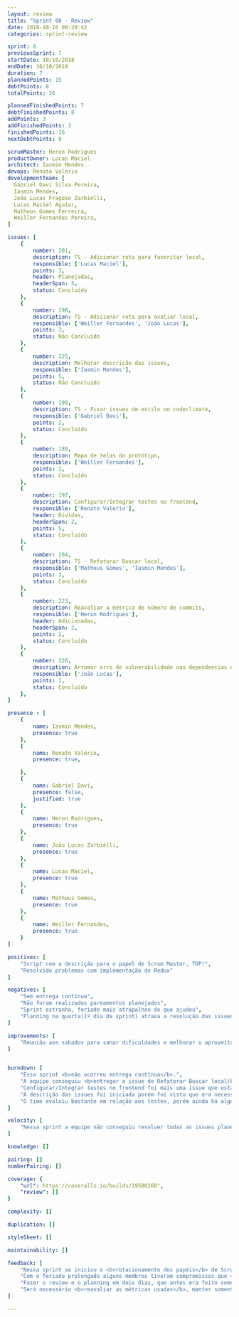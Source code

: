 ```yaml
---
layout: review
title: "Sprint 08 - Review"
date: 2018-10-16 08:29:42
categories: sprint-review

sprint: 8
previousSprint: 7
startDate: 10/10/2018
endDate: 16/10/2018
duration: 7
plannedPoints: 15
debtPoints: 8
totalPoints: 26

plannedFinishedPoints: 7
debtFinishedPoints: 8
addPoints: 3
addFinishedPoints: 3
finishedPoints: 16
nextDebtPoints: 8

scrumMaster: Heron Rodrigues
productOwner: Lucas Maciel
architect: Iasmin Mendes
devops: Renato Valério
developmentTeam: [
  Gabriel Davi Silva Pereira,
  Iasmin Mendes,
  João Lucas Fragoso Zarbiélli,
  Lucas Maciel Aguiar,
  Matheus Gomes Ferreira,
  Weiller Fernandes Pereira,
]

issues: [
    {
        number: 201,
        description: TS - Adicionar rota para favoritar local,
        responsible: ['Lucas Maciel'],
        points: 3,
        header: Planejadas,
        headerSpan: 5,
        status: Concluído
    },
    {
        number: 198,
        description: TS - Adicionar rota para avaliar local,
        responsible: ['Weiller Fernandes', 'João Lucas'],
        points: 3,
        status: Não Concluído
    },
    {
        number: 225,
        description: Melhorar descrição das issues,
        responsible: ['Iasmin Mendes'],
        points: 5,
        status: Não Concluído
    },
    {
        number: 199,
        description: TS - Fixar issues de estilo no codeclimate,
        responsible: ['Gabriel Davi'],
        points: 2,
        status: Concluído
    },
    {
        number: 189,
        description: Mapa de telas do protótipo,
        responsible: ['Weiller Fernandes'],
        points: 2,
        status: Concluído
    },
    {
        number: 197,
        description: Configurar/Integrar testes no frontend,
        responsible: ['Renato Valerio'],
        header: Dividas,
        headerSpan: 2,
        points: 5,
        status: Concluído
    },
    {
        number: 204,
        description: TS - Refatorar Buscar local,
        responsible: ['Matheus Gomes', 'Iasmin Mendes'],
        points: 3,
        status: Concluído
    },
    {
        number: 223,
        description: Reavaliar a métrica de número de commits,
        responsible: ['Heron Rodrigues'],
        header: Adicionadas,
        headerSpan: 2,
        points: 2,
        status: Concluído
    },
    {
        number: 226,
        description: Arrumar erro de vulnerabilidade nas dependencias de GemFile,
        responsible: ['João Lucas'],
        points: 1,
        status: Concluído
    },
]

presence : [
    {
        name: Iasmin Mendes,
        presence: true
    },
    {
        name: Renato Valério,
        presence: true,

    },
    {
        name: Gabriel Davi,
        presence: false,
        justified: true
    },
    {
        name: Heron Rodrigues,
        presence: true
    },
    {
        name: João Lucas Zarbiélli,
        presence: true
    },
    {
        name: Lucas Maciel,
        presence: true
    },
    {
        name: Matheus Gomes,
        presence: true
    },
    {
        name: Weiller Fernandes,
        presence: true
    }
]

positives: [
    "Script com a descrição para o papel de Scrum Master, TOP!",
    "Resolvido problemas com implementação do Redux"
]

negatives: [
    "Sem entrega contínua",
    "Não foram realizados pareamentos planejados",
    "Sprint estranha, feriado mais atrapalhou do que ajudou",
    "Planning na quarta(1º dia da sprint) atrasa a resolução das issues"
]

improvements: [
    "Reunião aos sabados para sanar dificuldades e melhorar o aproveitamento da equipe."
]


burndown: [
    "Essa sprint <b>não ocorreu entrega contínua</b>.",
    "A equipe conseguiu <b>entregar a issue de Refatorar Buscar local(Frontend)</b> que ja vinha de débito da sprint 7. Dificuldade com a <b>implementação do Redux no problema de uso da variavel 'locals'</b>, para uma melhor mantenabilidade do código, foi a principal causa para a demora na conclusão da issue.",
    "Configurar/Integrar testes no frontend foi mais uma issue que estava como débito e <b>também foi entregue</b>. A equipe conseguiu se <b>adaptar às tecnologias</b> para resolver a tarefa.",
    "A descrição das issues foi iniciada porém foi visto que era necessário <b>quebrar o backlog em issues menores</b>, então não foi possivel concluir a issue.",
    "O time evoluiu bastante em relação aos testes, porém ainda há algumas dificuldades. <b>A issue Adicionar rota para avaliar local ficou faltando teste de request</b>, ficará como debito para proxíma sprint.",
]

velocity: [
    "Nessa sprint a equipe não conseguiu resolver todas as issues planejadas e o velocity caiu para 22,5. A equipe entregou as issues que vinham como débito porém devido aos problemas com pareamento, teste e em quebrar o backlog, duas issue ficarão como débito."
]

knowledge: []

pairing: []
numberPairing: []

coverage: {
    "url": https://coveralls.io/builds/19580260",
    "review": []
}

complexity: []

duplication: []

styleSheet: []

maintainability: []

feedback: [
    "Nessa sprint se iniciou o <b>rotacionamento dos papéis</b> de Scrum Master(Heron Rodrigues) e PO(Lucas Maciel). Foi feito um <b>script</b> que ajudou bastante na realização do papel de Scrum Master.",
    "Com o feriado prolongado alguns membros tiveram compromissos que <b>acabaram prejudicando</b> na realização dos pareamentos e na entrega das issues.",
    "Fazer o review e o planning em dois dias, que antes era feito somente na terça, trouxe melhoras no planejamento da sprint. Porém a equipe acabou sentindo esse <b>dia a menos</b>, que é usado para fazer o planning, na realização das tarefas.",
    "Será necessário <b>reavaliar as métricas usadas</b>, manter somente as métricas que ainda são relevantes para equipe."
]

---
```

